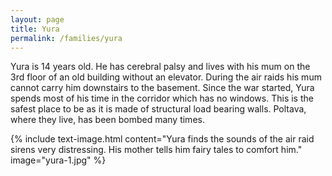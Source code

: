```yaml
---
layout: page
title: Yura
permalink: /families/yura
---
```

Yura is 14 years old. He has cerebral palsy and lives with his mum on the 3rd floor of an old building without an elevator. During the air raids his mum cannot carry him downstairs to the basement.  Since the war started, Yura spends most of his time in the corridor which has no windows.  This is the safest place to be as it is made of structural load bearing walls. Poltava, where they live, has been bombed many times.

{% include text-image.html content="Yura finds the sounds of the air raid sirens very distressing.  His mother tells him fairy tales to comfort him." image="yura-1.jpg" %}